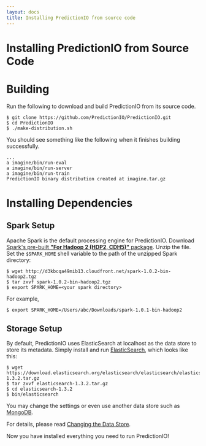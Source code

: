 ```yaml
---
layout: docs
title: Installing PredictionIO from source code
---
```


# Installing PredictionIO from Source Code

Building
========

Run the following to download and build PredictionIO from its source code.

```
$ git clone https://github.com/PredictionIO/PredictionIO.git
$ cd PredictionIO
$ ./make-distribution.sh
```

You should see something like the following when it finishes building
successfully.

```
...
a imagine/bin/run-eval
a imagine/bin/run-server
a imagine/bin/run-train
PredictionIO binary distribution created at imagine.tar.gz
```


Installing Dependencies
=======================

Spark Setup
-----------

Apache Spark is the default processing engine for PredictionIO.  Download [Spark's pre-built **"For Hadoop 2 (HDP2, CDH5)"**
package](http://spark.apache.org/downloads.html). Unzip the file. Set the `$SPARK_HOME` shell variable to the path of the unzipped Spark directory:

```
$ wget http://d3kbcqa49mib13.cloudfront.net/spark-1.0.2-bin-hadoop2.tgz
$ tar zxvf spark-1.0.2-bin-hadoop2.tgz
$ export SPARK_HOME=<your spark directory>
```

For example,

```
$ export SPARK_HOME=/Users/abc/Downloads/spark-1.0.1-bin-hadoop2
```

Storage Setup
-------------

By default, PredictionIO uses ElasticSearch at localhost as the data store to store its metadata. Simply install and run [ElasticSearch](http://www.elasticsearch.org/), which looks like this:

```
$ wget https://download.elasticsearch.org/elasticsearch/elasticsearch/elasticsearch-1.3.2.tar.gz
$ tar zxvf elasticsearch-1.3.2.tar.gz
$ cd elasticsearch-1.3.2
$ bin/elasticsearch
```

You may change the settings or even use another data store such as [MongoDB](http://www.mongodb.org/).

For details, please read [Changing the Data Store](config-datastore.html).


Now you have installed everything you need to run PredictionIO!